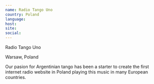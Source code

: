 ```yaml
---
name: Radio Tango Uno
country: Poland
language:
host:
site:
social:
---
```

Radio Tango Uno

Warsaw, Poland

Our pasion for Argentinian tango has been a starter to create the first internet radio website in Poland playing this music in many European countries.